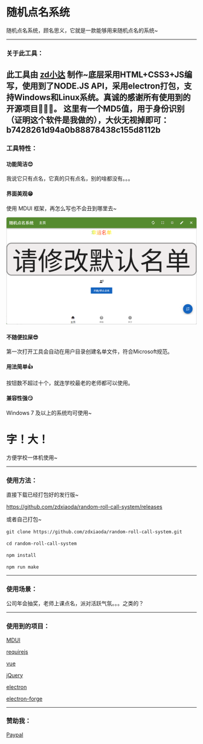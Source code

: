 # 随机点名系统

随机点名系统，顾名思义，它就是一款能够用来随机点名的系统~

------

### 关于此工具：

此工具由 **[zd小达](https://zhangda.xyz/)** 制作~底层采用HTML+CSS3+JS编写，使用到了NODE.JS API，采用electron打包，支持Windows和Linux系统。真诚的感谢所有使用到的开源项目🧎**🧎**🧎。
这里有一个MD5值，用于身份识别（证明这个软件是我做的），大伙无视掉即可：b7428261d94a0b88878438c155d8112b
------

### 工具特性：

#### 功能简洁😊

我说它只有点名，它真的只有点名，别的啥都没有。。。

#### 界面美观😁

使用 MDUI 框架，再怎么写也不会丑到哪里去~

![一个界面展示图片](https://raw.githubusercontent.com/zdxd/random-roll-call-system/master/src/help/homepage.png)

#### 不随便拉屎😎

第一次打开工具会自动在用户目录创建名单文件，符合Microsoft规范。

#### 用法简单👍

按钮数不超过十个，就连学校最老的老师都可以使用。

#### 兼容性强😏

Windows 7 及以上的系统均可使用~

# 字！大！

方便学校一体机使用~

------

### 使用方法：

直接下载已经打包好的发行版~

https://github.com/zdxiaoda/random-roll-call-system/releases

或者自己打包~

`git clone https://github.com/zdxiaoda/random-roll-call-system.git`

`cd random-roll-call-system `

`npm install`

`npm run make`

------

### 使用场景：

公司年会抽奖，老师上课点名，派对活跃气氛。。。之类的？

------

### 使用到的项目：

[MDUI](https://github.com/zdhxiong/mdui)

[requirejs](https://github.com/requirejs/requirejs/)

[vue](https://github.com/vuejs/vue)

[jQuery](https://github.com/jquery/jquery)

[electron](https://github.com/electron/electron)

[electron-forge](https://github.com/electron-userland/electron-forge)

------

### 赞助我：

[Paypal](https://paypal.me/zdxiaoda)
